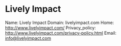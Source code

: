 
# Lively Impact

Name: Lively Impact
Domain: livelyimpact.com
Home: http://www.livelyimpact.com/
Privacy_policy: http://www.livelyimpact.com/privacy-policy.html
Email: info@livelyimpact.com
